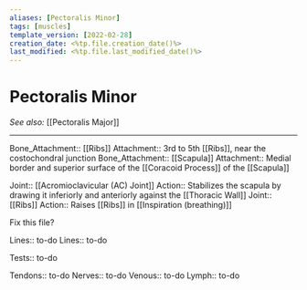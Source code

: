 ```yaml
---
aliases: [Pectoralis Minor]
tags: [muscles]
template_version: [2022-02-28]
creation_date: <%tp.file.creation_date()%>
last_modified: <%tp.file.last_modified_date()%>
---
```

# Pectoralis Minor
*See also:* [[Pectoralis Major]]
___
Bone_Attachment:: [[Ribs]]
Attachment:: 3rd to 5th [[Ribs]], near the costochondral junction
Bone_Attachment:: [[Scapula]]
Attachment:: Medial border and superior surface of the [[Coracoid Process]] of the [[Scapula]]

Joint:: [[Acromioclavicular (AC) Joint]]
Action:: Stabilizes the scapula by drawing it inferiorly and anteriorly against the [[Thoracic Wall]]
Joint:: [[Ribs]]
Action:: Raises [[Ribs]] in [[Inspiration (breathing)]]

Fix this file?

Lines:: to-do
Lines:: to-do

Tests:: to-do

Tendons:: to-do
Nerves:: to-do
Venous:: to-do
Lymph:: to-do